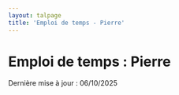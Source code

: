 ```yaml
---
layout: talpage
title: 'Emploi de temps - Pierre'
---
```


# Emploi de temps : Pierre

<p class="text-secondary">Dernière mise à jour : 06/10/2025</p>
